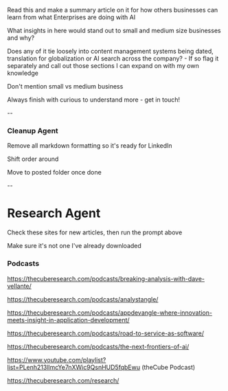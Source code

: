 
Read this and make a summary article on it for how others businesses can learn from what Enterprises are doing with AI

What insights in here would stand out to small and medium size businesses and why? 

Does any of it tie loosely into content management systems being dated, translation for globalization or AI search across the company? - If so flag it separately and call out those sections I can expand on with my own knowledge

Don't mention small vs medium business


Always finish with curious to understand more - get in touch!

--

### Cleanup Agent
Remove all markdown formatting so it's ready for LinkedIn

Shift order around

Move to posted folder once done

--

# Research Agent

Check these sites for new articles, then run the prompt above

Make sure it's not one I've already downloaded

### Podcasts

https://thecuberesearch.com/podcasts/breaking-analysis-with-dave-vellante/

https://thecuberesearch.com/podcasts/analystangle/

https://thecuberesearch.com/podcasts/appdevangle-where-innovation-meets-insight-in-application-development/

https://thecuberesearch.com/podcasts/road-to-service-as-software/

https://thecuberesearch.com/podcasts/the-next-frontiers-of-ai/

https://www.youtube.com/playlist?list=PLenh213llmcYe7nXWic9QsnHUD5fqbEwu (theCube Podcast)



https://thecuberesearch.com/research/
